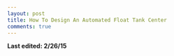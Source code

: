 ```yaml
---
layout: post
title: How To Design An Automated Float Tank Center
comments: true
---
```

<b> Last edited: 2/26/15 </b>
